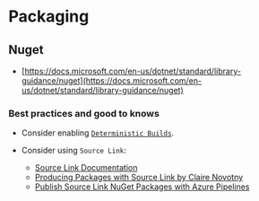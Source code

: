 # Packaging

## Nuget
- [https://docs.microsoft.com/en-us/dotnet/standard/library-guidance/nuget](https://docs.microsoft.com/en-us/dotnet/standard/library-guidance/nuget)

### Best practices and good to knows
- Consider enabling [`Deterministic Builds`](https://github.com/clairernovotny/DeterministicBuilds).

- Consider using `Source Link`:
    - [Source Link Documentation](https://docs.microsoft.com/en-us/dotnet/standard/library-guidance/sourcelink)
    - [Producing Packages with Source Link by Claire Novotny](https://devblogs.microsoft.com/dotnet/producing-packages-with-source-link/)
    - [Publish Source Link NuGet Packages with Azure Pipelines](https://christianfindlay.com/2020/12/25/source-link-nuget-azure-pipelines/)